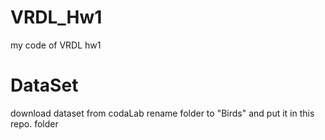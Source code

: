 # VRDL_Hw1
my code of VRDL hw1
# DataSet
download dataset from codaLab
rename folder to "Birds" and put it in this repo. folder
